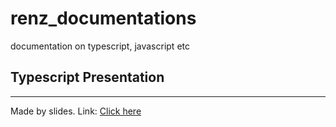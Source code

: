 # renz_documentations
documentation on typescript, javascript etc


## Typescript Presentation
- - - 
Made by slides.
Link: [Click here](https://slides.com/renztullao/typescript/live)
